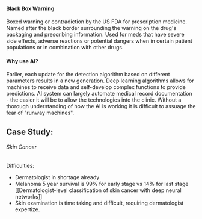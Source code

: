 #### Black Box Warning
Boxed warning or contradiction by the US FDA for prescription medicine. Named after the black border surrounding the warning on the drug's packaging and prescribing information. 
Used for meds that have severe side effects, adverse reactions or potential dangers when in certain patient populations or in combination with other drugs.

#### Why use AI?
Earlier, each update for the detection algorithm based on different parameters results in a new generation.
Deep learning algorithms allows for machines to receive data and self-develop complex functions to provide predictions.
AI system can largely automate medical record documentation - the easier it will be to allow the technologies into the clinic. 
Without a thorough understanding of how the AI is working it is difficult to assuage the fear of "runway machines".



## Case Study:
###### Skin Cancer
Difficulties:
 - Dermatologist in shortage already 
 - Melanoma 5 year survival is 99% for early stage vs 14% for last stage [[Dermatologist-level classification of skin cancer with deep neural networks]]
 - Skin examination is time taking and difficult, requiring dermatologist expertize.



